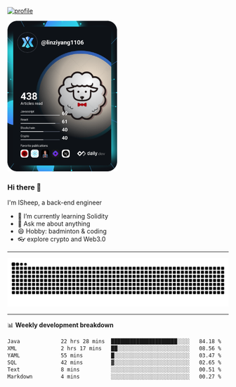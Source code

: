 [![profile](https://user-images.githubusercontent.com/54968314/208005045-e4b42f3b-833d-4242-bfcc-e764865553a2.svg)](https://www.calligrapher.ai/)

<a href="https://app.daily.dev/linziyang1106"><img src="/devcard.png" width="250" alt="ISheep's Dev Card"/></a>

### Hi there 🐏

I'm ISheep, a back-end engineer

- 🔭 I’m currently learning Solidity
- 💬 Ask me about anything
- 😄 Hobby: badminton & coding
- 👓 explore crypto and Web3.0

-------

![](https://raw.githubusercontent.com/ISheepp/ISheepp/output/github-contribution-grid-snake.svg)

-------

📊 **Weekly development breakdown**
<!--START_SECTION:waka-->

```text
Java             22 hrs 28 mins  █████████████████████░░░░   84.18 %
XML              2 hrs 17 mins   ██░░░░░░░░░░░░░░░░░░░░░░░   08.56 %
YAML             55 mins         █░░░░░░░░░░░░░░░░░░░░░░░░   03.47 %
SQL              42 mins         ▓░░░░░░░░░░░░░░░░░░░░░░░░   02.65 %
Text             8 mins          ░░░░░░░░░░░░░░░░░░░░░░░░░   00.51 %
Markdown         4 mins          ░░░░░░░░░░░░░░░░░░░░░░░░░   00.27 %
```

<!--END_SECTION:waka-->

